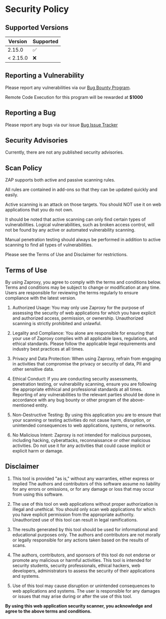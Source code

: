 
# Security Policy

## Supported Versions

| Version  | Supported          |
| -------- | ------------------ |
| 2.15.0   | :white_check_mark: |
| < 2.15.0 | :x:                |

## Reporting a Vulnerability

Please report any vulnerabilities via our [Bug Bounty Program](https://bugcrowd.com/owaspzap).

Remote Code Execution for this program will be rewarded at __$1000__

## Reporting a Bug

Please report any bugs via our issue [Bug Issue Tracker](https://github.com/zaproxy/zaproxy/issues/new/choose)

## Security Advisories

Currently, there are not any published security advisories.

## Scan Policy

ZAP supports both active and passive scanning rules.

All rules are contained in add-ons so that they can be updated quickly and easily.

Active scanning is an attack on those targets.
You should NOT use it on web applications that you do not own.

It should be noted that active scanning can only find certain types of vulnerabilities.
Logical vulnerabilities, such as broken access control, will not be found by any active or automated vulnerability scanning.

Manual penetration testing should always be performed in addition to active scanning to find all types of vulnerabilities.

Please see the Terms of Use and Disclaimer for restrictions.

## Terms of Use

By using Zaproxy, you agree to comply with the terms and conditions below. Terms and conditions may be subject to change or modification at any time. Users are responsible for reviewing the terms regularly to ensure compliance with the latest version.

1. Authorized Usage: You may only use Zaproxy for the purpose of assessing the security of web applications for which you have explicit and authorized access, permission, or ownership. Unauthorized scanning is strictly prohibited and unlawful.

2. Legality and Compliance: You alone are responsible for ensuring that your use of Zaproxy complies with all applicable laws, regulations, and ethical standards. Please follow the applicable legal requirements and industry best practices at all times.

3. Privacy and Data Protection: When using Zaproxy, refrain from engaging in activities that compromise the privacy or security of data, PII and other sensitive data.

4. Ethical Conduct: If you are conducting security assessments, penetration testing, or vulnerability scanning, ensure you are following the appropriate ethhical and professional standards at all times. Reporting of any vulnerabilities to the relevant parties should be done in accordance with any bug bounty or other program of the above-mentioned entity.

5. Non-Destructive Testing: By using this application you are to ensure that your scanning or testing activities do not cause harm, disruption, or unintended consequences to web applications, systems, or networks. 

6. No Malicious Intent: Zaproxy is not intended for malicious purposes, including hacking, cyberattacks, reconnaissance or other malicious activities. Do not use it for any activities that could cause implicit or explicit harm or damage.


## Disclaimer


1. This tool is provided "as is," without any warranties, either express or implied The authors and contributors of this software assume no liability for any errors or omissions, or for any damage or loss that may occur from using this software.

2. The use of this tool on web applications without proper authorization is illegal and unethical. You should only scan web applications for which you have explicit permission from the appropriate authority. Unauthorized use of this tool can result in legal ramifications.

3. The results generated by this tool should be used for informational and educational purposes only. The authors and contributors are not morally or legally responsible for any actions taken based on the results of scans. 

4. The authors, contributors, and sponsors of this tool do not endorse or promote any malicious or harmful activities. This tool is intended for security students, security professionals, ethical hackers, web developers, administrators to assess the security of their applications and systems.

5. Use of this tool may cause disruption or unintended consequences to web applications and systems. The user is responsible for any damages or issues that may arise during or after the use of this tool.


**By using this web application security scanner, you acknowledge and agree to the above terms and conditions.**


